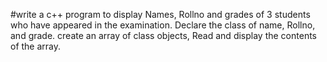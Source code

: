 
#write a c++ program to display Names, Rollno and grades of 3 students who have appeared in the examination. Declare the class of name, Rollno, and grade. create an array of class objects, Read and display the contents of the array.
